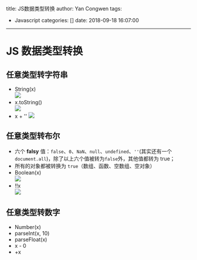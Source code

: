 title: JS数据类型转换
author: Yan Congwen
tags:
  - Javascript
categories: []
date: 2018-09-18 16:07:00
---
# JS 数据类型转换

## 任意类型转字符串

- String(x)  
  ![](https://img.yancongwen.cn/18-9-20/9436618.jpg)
- x.toString()  
  ![](https://img.yancongwen.cn/18-9-20/40339551.jpg)
- x + ''
  ![](https://img.yancongwen.cn/18-9-20/5923289.jpg)

## 任意类型转布尔

- 六个 **falsy** 值：`false`、`0`、`NaN`、`null`、`undefined`、`''`(其实还有一个`document.all`)，除了以上六个值被转为`false`外，其他值都转为 true；
- 所有的对象都被转换为 `true`（数组、函数、空数组、空对象）
- Boolean(x)  
  ![](https://img.yancongwen.cn/18-9-18/2569689.jpg)
- !!x  
  ![](https://img.yancongwen.cn/18-9-18/79806060.jpg)

## 任意类型转数字

- Number(x)
- parseInt(x, 10)
- parseFloat(x)
- x - 0
- +x
